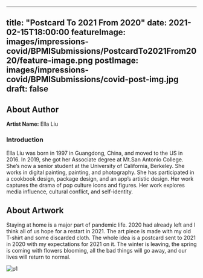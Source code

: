 
---
title: "Postcard To 2021 From 2020"
date: 2021-02-15T18:00:00
featureImage: images/impressions-covid/BPMISubmissions/PostcardTo2021From2020/feature-image.png
postImage: images/impressions-covid/BPMISubmissions/covid-post-img.jpg
draft: false
---

## About Author

**Artist Name:** Ella Liu 

### Introduction 
Ella Liu was born in 1997 in Guangdong, China, and moved to the US in 2016. In 2019, she got her Associate degree at Mt.San Antonio College. She’s now a senior student at the University of California, Berkeley. She works in digital painting, painting, and photography. She has participated in a cookbook design, package design, and an app’s artistic design. Her work captures the drama of pop culture icons and figures. Her work explores media influence, cultural conflict, and self-identity.

## About Artwork
Staying at home is a major part of pandemic life. 2020 had already left and I think all of us hope for a restart in 2021. The art piece is made with my old T-shirt and some discarded cloth. The whole idea is a postcard sent to 2021 in 2020 with my expectations for 2021 on it. The winter is leaving, the spring is coming with flowers blooming, all the bad things will go away, and our lives will return to normal. 

![p1](../../images/impressions-covid/BPMISubmissions/PostcardTo2021From2020/p1.jpg)
